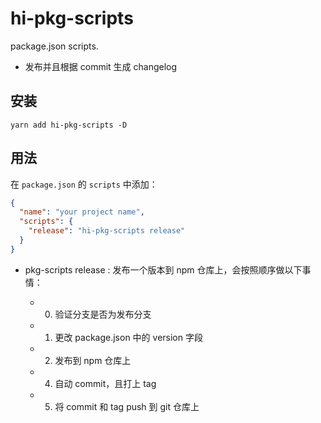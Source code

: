 # hi-pkg-scripts

package.json scripts.
- 发布并且根据 commit 生成 changelog

## 安装

```shell
yarn add hi-pkg-scripts -D
```

## 用法

在 `package.json` 的 `scripts` 中添加：

```json
{
  "name": "your project name",
  "scripts": {
    "release": "hi-pkg-scripts release"
  }
}
```

- pkg-scripts release <branch>: 发布一个版本到 npm 仓库上，会按照顺序做以下事情：
  - 0. 验证分支是否为发布分支
  - 1. 更改 package.json 中的 version 字段
  - 2. 发布到 npm 仓库上
  - 4. 自动 commit，且打上 tag
  - 5. 将 commit 和 tag push 到 git 仓库上

